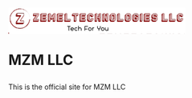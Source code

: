 #  <img src="./img/zee1.png"> &nbsp;&nbsp;&nbsp;<p><b><span>MZM LLC</span></b></p>
This is the official site for MZM LLC<br>

